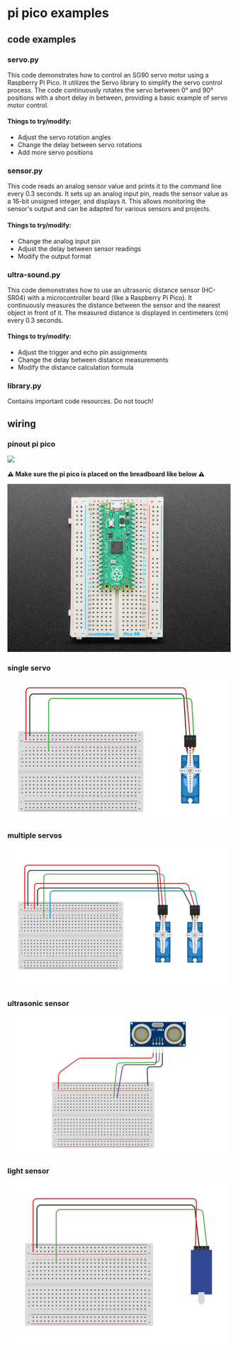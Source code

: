 # pi pico examples

## code examples

### servo.py

This code demonstrates how to control an SG90 servo motor using a Raspberry Pi Pico. It utilizes the Servo library to simplify the servo control process. The code continuously rotates the servo between 0° and 90° positions with a short delay in between, providing a basic example of servo motor control.

#### Things to try/modify:

- Adjust the servo rotation angles
- Change the delay between servo rotations
- Add more servo positions

### sensor.py

This code reads an analog sensor value and prints it to the command line every 0.3 seconds. It sets up an analog input pin, reads the sensor value as a 16-bit unsigned integer, and displays it. This allows monitoring the sensor's output and can be adapted for various sensors and projects.

#### Things to try/modify:

- Change the analog input pin
- Adjust the delay between sensor readings
- Modify the output format

### ultra-sound.py

This code demonstrates how to use an ultrasonic distance sensor (HC-SR04) with a microcontroller board (like a Raspberry Pi Pico). It continuously measures the distance between the sensor and the nearest object in front of it. The measured distance is displayed in centimeters (cm) every 0.3 seconds.

#### Things to try/modify:

- Adjust the trigger and echo pin assignments
- Change the delay between distance measurements
- Modify the distance calculation formula

### library.py

Contains important code resources. Do not touch!

## wiring

### pinout pi pico

![](https://www.raspberrypi.com/documentation/microcontrollers/images/pico-pinout.svg)

**⚠️ Make sure the pi pico is placed on the breadboard like below ⚠️**

![](resources/breadboard.jpg)

### single servo

![](resources/single-servo.png)

### multiple servos

![](resources/multi-servo.png)

### ultrasonic sensor

![](resources/ultrasonic.png)

### light sensor

![](resources/sensor.png)
